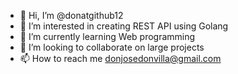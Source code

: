 - 👋 Hi, I’m @donatgithub12
- 👀 I’m interested in creating REST API using Golang
- 🌱 I’m currently learning Web programming
- 💞️ I’m looking to collaborate on large projects
- 📫 How to reach me donjosedonvilla@gmail.com

<!---
donatgithub12/donatgithub12 is a ✨ special ✨ repository because its `README.md` (this file) appears on your GitHub profile.
You can click the Preview link to take a look at your changes.
--->
